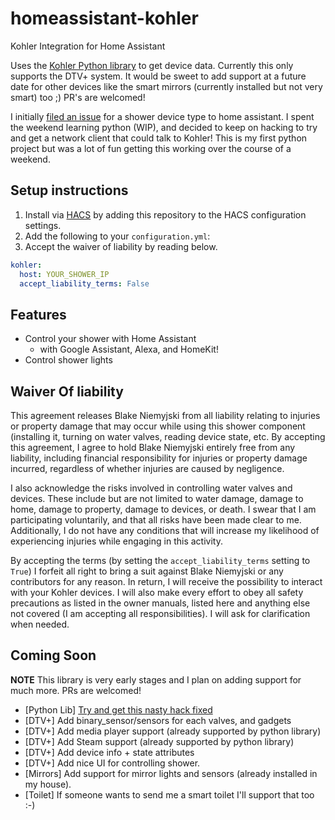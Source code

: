 # homeassistant-kohler

Kohler Integration for Home Assistant

Uses the [Kohler Python library](https://github.com/niemyjski/kohler-python) to get device data. Currently this only supports the DTV+ system.
It would be sweet to add support at a future date for other devices like the smart mirrors (currently installed but not very smart) too ;) PR's are welcomed!

I initially [filed an issue](https://github.com/home-assistant/architecture/issues/74) for a shower device type to home assistant. I spent the weekend learning python (WIP), and decided to keep on hacking to try and get a network client that could talk to Kohler! This is my first python project but was a lot of fun getting this working over the course of a weekend.

## Setup instructions

1. Install via [HACS](https://github.com/hacs/integration) by adding this repository to the HACS configuration settings.
2. Add the following to your `configuration.yml`:
3. Accept the waiver of liability by reading below.

```yaml
kohler:
  host: YOUR_SHOWER_IP
  accept_liability_terms: False
```

## Features

- Control your shower with Home Assistant
  - with Google Assistant, Alexa, and HomeKit!
- Control shower lights

## Waiver Of liability

This agreement releases Blake Niemyjski from all liability relating to injuries or property damage that may occur while using this shower component (installing it, turning on water valves, reading device state, etc. By accepting this agreement, I agree to hold Blake Niemyjski entirely free from any liability, including financial responsibility for injuries or property damage incurred, regardless of whether injuries are caused by negligence.

I also acknowledge the risks involved in controlling water valves and devices. These include but are not limited to water damage, damage to home, damage to property, damage to devices, or death. I swear that I am participating voluntarily, and that all risks have been made clear to me. Additionally, I do not have any conditions that will increase my likelihood of experiencing injuries while engaging in this activity.

By accepting the terms (by setting the `accept_liability_terms` setting to `True`) I forfeit all right to bring a suit against Blake Niemyjski or any contributors for any reason. In return, I will receive the possibility to interact with your Kohler devices. I will also make every effort to obey all safety precautions as listed in the owner manuals, listed here and anything else not covered (I am accepting all responsibilities). I will ask for clarification when needed.

## Coming Soon

**NOTE** This library is very early stages and I plan on adding support for much more. PRs are welcomed!

- [Python Lib] [Try and get this nasty hack fixed](https://gist.github.com/niemyjski/6ba88dcdca7e76172c58530bac66eada)
- [DTV+] Add binary_sensor/sensors for each valves, and gadgets
- [DTV+] Add media player support (already supported by python library)
- [DTV+] Add Steam support (already supported by python library)
- [DTV+] Add device info + state attributes
- [DTV+] Add nice UI for controlling shower.
- [Mirrors] Add support for mirror lights and sensors (already installed in my house).
- [Toilet] If someone wants to send me a smart toilet I'll support that too :-)

